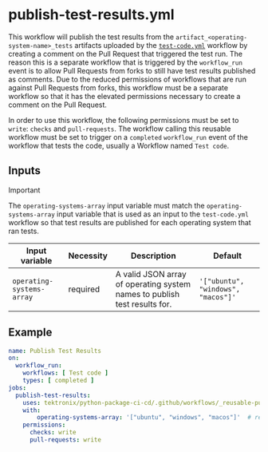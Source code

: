 # publish-test-results.yml

This workflow will publish the test results from the `artifact_<operating-system-name>_tests` artifacts
uploaded by the [`test-code.yml`](./test-code.md) workflow by creating a
comment on the Pull Request that triggered the test run.
The reason this is a separate workflow that is triggered by the `workflow_run` event is to
allow Pull Requests from forks to still have test results published as comments. Due
to the reduced permissions of workflows that are run against Pull Requests from forks, this
workflow must be a separate workflow so that it has the elevated permissions necessary to
create a comment on the Pull Request.

In order to use this workflow, the following permissions must be set to
`write`: `checks` and `pull-requests`. The workflow calling this reusable workflow must be set to
trigger on a `completed` `workflow_run` event of the workflow that tests the code, usually a
Workflow named `Test code`.

## Inputs

> [!IMPORTANT]
> The `operating-systems-array` input variable must match the `operating-systems-array` input
> variable that is used as an input to the `test-code.yml` workflow so that test results are
> published for each operating system that ran tests.

| Input variable            | Necessity | Description                                                               | Default                            |
| ------------------------- | --------- | ------------------------------------------------------------------------- | ---------------------------------- |
| `operating-systems-array` | required  | A valid JSON array of operating system names to publish test results for. | `'["ubuntu", "windows", "macos"]'` |

## Example

```yaml
name: Publish Test Results
on:
  workflow_run:
    workflows: [ Test code ]
    types: [ completed ]
jobs:
  publish-test-results:
    uses: tektronix/python-package-ci-cd/.github/workflows/_reusable-publish-test-results.yml@main  # it is recommended to use the latest release tag instead of `main`
    with:
        operating-systems-array: '["ubuntu", "windows", "macos"]'  # required
    permissions:
      checks: write
      pull-requests: write
```

